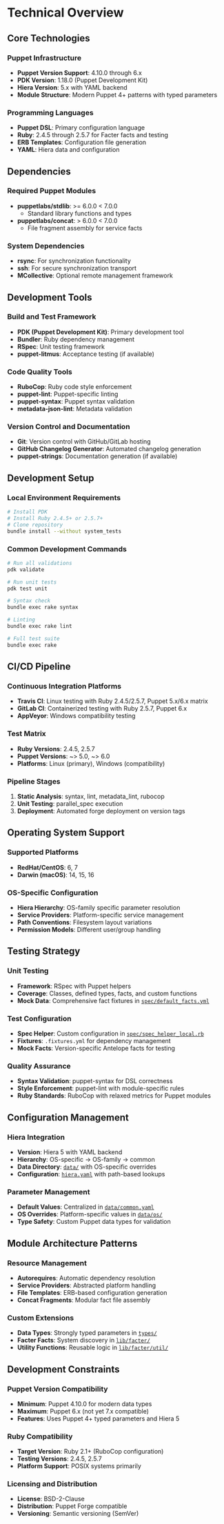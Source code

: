 # Technical Overview

## Core Technologies

### Puppet Infrastructure
- **Puppet Version Support**: 4.10.0 through 6.x
- **PDK Version**: 1.18.0 (Puppet Development Kit)
- **Hiera Version**: 5.x with YAML backend
- **Module Structure**: Modern Puppet 4+ patterns with typed parameters

### Programming Languages
- **Puppet DSL**: Primary configuration language
- **Ruby**: 2.4.5 through 2.5.7 for Facter facts and testing
- **ERB Templates**: Configuration file generation
- **YAML**: Hiera data and configuration

## Dependencies

### Required Puppet Modules
- **puppetlabs/stdlib**: >= 6.0.0 < 7.0.0
  - Standard library functions and types
- **puppetlabs/concat**: > 6.0.0 < 7.0.0
  - File fragment assembly for service facts

### System Dependencies
- **rsync**: For synchronization functionality
- **ssh**: For secure synchronization transport
- **MCollective**: Optional remote management framework

## Development Tools

### Build and Test Framework
- **PDK (Puppet Development Kit)**: Primary development tool
- **Bundler**: Ruby dependency management
- **RSpec**: Unit testing framework
- **puppet-litmus**: Acceptance testing (if available)

### Code Quality Tools
- **RuboCop**: Ruby code style enforcement
- **puppet-lint**: Puppet-specific linting
- **puppet-syntax**: Puppet syntax validation
- **metadata-json-lint**: Metadata validation

### Version Control and Documentation
- **Git**: Version control with GitHub/GitLab hosting
- **GitHub Changelog Generator**: Automated changelog generation
- **puppet-strings**: Documentation generation (if available)

## Development Setup

### Local Environment Requirements
```bash
# Install PDK
# Install Ruby 2.4.5+ or 2.5.7+
# Clone repository
bundle install --without system_tests
```

### Common Development Commands
```bash
# Run all validations
pdk validate

# Run unit tests
pdk test unit

# Syntax check
bundle exec rake syntax

# Linting
bundle exec rake lint

# Full test suite
bundle exec rake
```

## CI/CD Pipeline

### Continuous Integration Platforms
- **Travis CI**: Linux testing with Ruby 2.4.5/2.5.7, Puppet 5.x/6.x matrix
- **GitLab CI**: Containerized testing with Ruby 2.5.7, Puppet 6.x
- **AppVeyor**: Windows compatibility testing

### Test Matrix
- **Ruby Versions**: 2.4.5, 2.5.7
- **Puppet Versions**: ~> 5.0, ~> 6.0
- **Platforms**: Linux (primary), Windows (compatibility)

### Pipeline Stages
1. **Static Analysis**: syntax, lint, metadata_lint, rubocop
2. **Unit Testing**: parallel_spec execution
3. **Deployment**: Automated forge deployment on version tags

## Operating System Support

### Supported Platforms
- **RedHat/CentOS**: 6, 7
- **Darwin (macOS)**: 14, 15, 16

### OS-Specific Configuration
- **Hiera Hierarchy**: OS-family specific parameter resolution
- **Service Providers**: Platform-specific service management
- **Path Conventions**: Filesystem layout variations
- **Permission Models**: Different user/group handling

## Testing Strategy

### Unit Testing
- **Framework**: RSpec with Puppet helpers
- **Coverage**: Classes, defined types, facts, and custom functions
- **Mock Data**: Comprehensive fact fixtures in [`spec/default_facts.yml`](spec/default_facts.yml)

### Test Configuration
- **Spec Helper**: Custom configuration in [`spec/spec_helper_local.rb`](spec/spec_helper_local.rb)
- **Fixtures**: `.fixtures.yml` for dependency management
- **Mock Facts**: Version-specific Antelope facts for testing

### Quality Assurance
- **Syntax Validation**: puppet-syntax for DSL correctness
- **Style Enforcement**: puppet-lint with module-specific rules
- **Ruby Standards**: RuboCop with relaxed metrics for Puppet modules

## Configuration Management

### Hiera Integration
- **Version**: Hiera 5 with YAML backend
- **Hierarchy**: OS-specific → OS-family → common
- **Data Directory**: [`data/`](data/) with OS-specific overrides
- **Configuration**: [`hiera.yaml`](hiera.yaml) with path-based lookups

### Parameter Management
- **Default Values**: Centralized in [`data/common.yaml`](data/common.yaml)
- **OS Overrides**: Platform-specific values in [`data/os/`](data/os/)
- **Type Safety**: Custom Puppet data types for validation

## Module Architecture Patterns

### Resource Management
- **Autorequires**: Automatic dependency resolution
- **Service Providers**: Abstracted platform handling
- **File Templates**: ERB-based configuration generation
- **Concat Fragments**: Modular fact file assembly

### Custom Extensions
- **Data Types**: Strongly typed parameters in [`types/`](types/)
- **Facter Facts**: System discovery in [`lib/facter/`](lib/facter/)
- **Utility Functions**: Reusable logic in [`lib/facter/util/`](lib/facter/util/)

## Development Constraints

### Puppet Version Compatibility
- **Minimum**: Puppet 4.10.0 for modern data types
- **Maximum**: Puppet 6.x (not yet 7.x compatible)
- **Features**: Uses Puppet 4+ typed parameters and Hiera 5

### Ruby Compatibility
- **Target Version**: Ruby 2.1+ (RuboCop configuration)
- **Testing Versions**: 2.4.5, 2.5.7
- **Platform Support**: POSIX systems primarily

### Licensing and Distribution
- **License**: BSD-2-Clause
- **Distribution**: Puppet Forge compatible
- **Versioning**: Semantic versioning (SemVer)